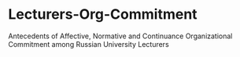 # Lecturers-Org-Commitment
Antecedents of Affective, Normative and Continuance Organizational Commitment among Russian University Lecturers
